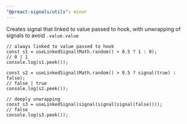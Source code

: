 ```yaml
---
"@preact-signals/utils": minor
---
```


Creates signal that linked to value passed to hook, with unwrapping of signals to avoid `.value.value`

```tsx
// always linked to value passed to hook
const s1 = useLinkedSignal(Math.random() > 0.5 ? 1 : 0);
// 0 | 1
console.log(s1.peek());

const s2 = useLinkedSignal(Math.random() > 0.5 ? signal(true) : false);
// false | true
console.log(s2.peek());

// deeply unwrapping
const s3 = useLinkedSignal(signal(signal(signal(false))));
// false
console.log(s3.peek());
```
